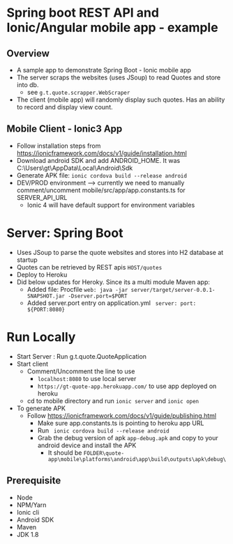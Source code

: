 # Spring boot REST API and Ionic/Angular mobile app - example


## Overview
- A sample app to demonstrate Spring Boot - Ionic mobile app
- The server scraps the websites (uses JSoup) to read Quotes and store into db.
    - see `g.t.quote.scrapper.WebScraper`
- The client (mobile app) will randomly display such quotes. Has an ability to record and display view count.


## Mobile Client - Ionic3 App
- Follow installation steps from https://ionicframework.com/docs/v1/guide/installation.html
- Download android SDK and add ANDROID_HOME. It was C:\Users\gt\AppData\Local\Android\Sdk
- Generate APK file: `ionic cordova build --release android`
- DEV/PROD environment --> currently we need to manually comment/uncomment mobile/src/app/app.constants.ts for SERVER_API_URL
    - Ionic 4 will have default support for environment variables 

# Server: Spring Boot
- Uses JSoup to parse the quote websites and stores into H2 database at startup
- Quotes can be retrieved by REST apis `HOST/quotes` 
- Deploy to Heroku 
- Did below updates for Heroky. Since its a multi module Maven app: 
    - Added file: Procfile `web: java -jar server/target/server-0.0.1-SNAPSHOT.jar -Dserver.port=$PORT`
    - Added server.port entry on application.yml   ` server: port: ${PORT:8080}`
     
# Run Locally
- Start Server : Run g.t.quote.QuoteApplication
- Start client
    - Comment/Uncomment the line to use
        - `localhost:8080` to use local server
        -  `https://gt-quote-app.herokuapp.com/` to use app deployed on heroku
    - cd to mobile directory and run `ionic server` and `ionic open`
- To generate APK
    - Follow https://ionicframework.com/docs/v1/guide/publishing.html
        - Make sure app.constants.ts is pointing to heroku app URL
        - Run  ` ionic cordova build --release android`
        - Grab the debug version of apk  `app-debug.apk` and copy to your android device and install the APK
            - It should be `FOLDER\quote-app\mobile\platforms\android\app\build\outputs\apk\debug\`
            
## Prerequisite 
- Node
- NPM/Yarn
- Ionic cli
- Android SDK
- Maven
- JDK 1.8    